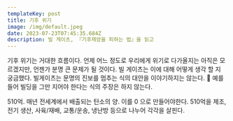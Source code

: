 ```yaml
---
templateKey: post
title: 기후 위기
image: /img/default.jpeg
date: 2023-07-23T07:45:35.684Z
description: 빌 게이츠, 『기후재앙을 피하는 법』을 읽고
---
```

 기후 위기는 거대한 흐름이다. 언제 어느 정도로 우리에게 위기로 다가올지는 아직은 모르겠지만, 언젠가 분명 큰 문제가 될 것이다. 빌 게이츠는 이에 대해 어떻게 생각 할 지 궁금했다. 빌게이츠는 문명의 진보를 멈추는 식의 대안을 이야기하지는 않는다.  예를들어 빌딩을 그만 지어야 한다는 식의 주장은 하지 않는다. 

 510억. 매년 전세계에서 배출되는 탄소의 양. 이를 0 으로 만들어야한다. 510억을 제조,전기 생산, 사육/재배, 교통/운송, 냉난방 등으로 나누어 각각을 살핀다.
